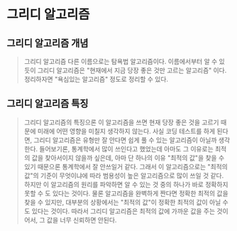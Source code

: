 # 그리디 알고리즘

## 그리디 알고리즘 개념

> 그리디 알고리즘 다른 이름으로는 탐욕법 알고리즘이다. 이름에서부터 알 수 있듯이 그리디 알고리즘은 "현재에서 지금 당장 좋은 것만 고르는 알고리즘" 이다. 정리하자면 "욕심있는 알고리즘" 정도로 정리할 수 있다.

## 그리디 알고리즘 특징

> 그리디 알고리즘의 특징으론 이 알고리즘을 쓰면 현재 당장 좋은 것을 고르기 때문에 미래에 어떤 영향을 미칠지 생각하지 않는다. 사실 코딩 테스트를 하게 된다면, 그리디 알고리즘은 유형만 잘 안다면 쉽게 풀 수 있는 알고리즘이 아닐까 생각한다. 들어보기론, 통계학에서 많이 쓰인다고 했었는데 아마도 그 이유로는 최적의 값을 찾아서이지 않을까 싶은데, 아마 단 하나의 이유 "최적의 값"을 찾을 수 있기 때문으론 통계학에서 잘 안쓰일거 같다. 그래서 이 알고리즘으로는 "최적의 값"의 기준이 무엇이냐에 따라 범용성이 높은 알고리즘으로 많이 쓰일 것 같다. 하지만 이 알고리즘의 원리를 파악하면 알 수 있는 것 중의 하나가 바로 정확하지 못할 수 도 있다는 것이다. 물론 알고리즘을 완벽하게 짠다면 정확한 최적의 값을 찾을 수 있지만, 대부분의 상황에서는 "최적의 값"이 정확한 최적의 값이 아닐 수 도 있다는 것이다. 따라서 그리디 알고리즘은 최적의 값에 가까운 값을 주는 것이어서, 그 값을 너무 신뢰하면 안된다.
